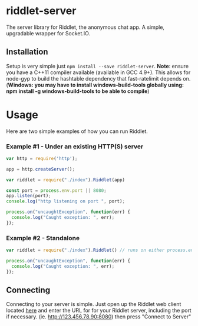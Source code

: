# riddlet-server
The server library for Riddlet, the anonymous chat app. A simple, upgradable wrapper for Socket.IO.


## Installation
Setup is very simple just `npm install --save riddlet-server`.
**Note**: ensure you have a C++11 compiler available (available in GCC 4.9+). This allows for node-gyp to build the hashtable dependency that fast-ratelimit depends on. (**Windows: you may have to install windows-build-tools globally using: npm install -g windows-build-tools to be able to compile**)

# Usage
Here are two simple examples of how you can run Riddlet.

### Example #1 - Under an existing HTTP(S) server
```javascript
var http = require('http');

app = http.createServer();

var riddlet = require("./index").Riddlet(app)

const port = process.env.port || 8080;
app.listen(port);
console.log("http listening on port ", port);

process.on("uncaughtException", function(err) {
  console.log("Caught exception: ", err);
});
```
### Example #2 - Standalone
```javascript
var riddlet = require("./index").Riddlet() // runs on either process.env.port or 8000

process.on("uncaughtException", function(err) {
  console.log("Caught exception: ", err);
});
```
## Connecting
Connecting to your server is simple. Just open up the Riddlet web client located [here](https://riddletchat.firebaseapp.com) and enter the URL for for your Riddlet server, including the port if necessary. (ie. http://123.456.78.90:8080) then press "Connect to Server"
